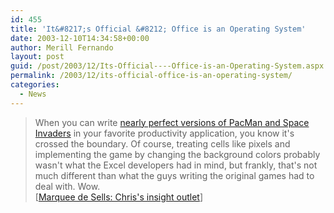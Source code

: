 ```yaml
---
id: 455
title: 'It&#8217;s Official &#8212; Office is an Operating System'
date: 2003-12-10T14:34:58+00:00
author: Merill Fernando
layout: post
guid: /post/2003/12/Its-Official----Office-is-an-Operating-System.aspx
permalink: /2003/12/its-official-office-is-an-operating-system/
categories:
  - News
---
```

<body xmlns="http://www.w3.org/1999/xhtml">
    <div class="Section1">
        <blockquote style='margin-top:5.0pt;margin-bottom:5.0pt'> 
        <p class="MsoNormal">
            When you can write <a href="http://www.geocities.jp/nchikada/pac/" target="_blank" title="http://www.geocities.jp/nchikada/pac/">nearly
            perfect versions of PacMan and Space Invaders</a> in your favorite productivity application,
            you know it's crossed the boundary. Of course, treating cells like pixels and implementing
            the game by changing the background colors probably wasn't what the Excel developers
            had in mind, but frankly, that's not much different than what the guys writing the
            original games had to deal with. Wow.<br />
            [<a href="http://www.geocities.jp/nchikada/pac/">Marquee de Sells: Chris's insight
            outlet</a>]
        </p>
        </blockquote>
    </div>
</body>